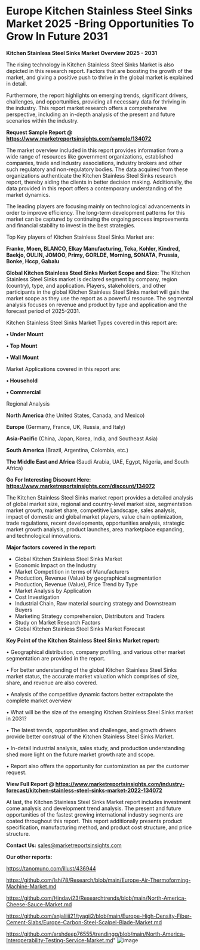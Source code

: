 # Europe Kitchen Stainless Steel Sinks Market 2025 -Bring Opportunities To Grow In Future 2031

<Strong> Kitchen Stainless Steel Sinks Market Overview 2025 - 2031</strong>

The rising technology in Kitchen Stainless Steel Sinks Market is also depicted in this research report. Factors that are boosting the growth of the market, and giving a positive push to thrive in the global market is explained in detail.

Furthermore, the report highlights on emerging trends, significant drivers, challenges, and opportunities, providing all necessary data for thriving in the industry. This report market research offers a comprehensive perspective, including an in-depth analysis of the present and future scenarios within the industry.

<strong>Request Sample Report @ <a href=https://www.marketreportsinsights.com/sample/134072>https://www.marketreportsinsights.com/sample/134072</a></strong>

The market overview included in this report provides information from a wide range of resources like government organizations, established companies, trade and industry associations, industry brokers and other such regulatory and non-regulatory bodies. The data acquired from these organizations authenticate the Kitchen Stainless Steel Sinks research report, thereby aiding the clients in better decision making. Additionally, the data provided in this report offers a contemporary understanding of the market dynamics.

The leading players are focusing mainly on technological advancements in order to improve efficiency. The long-term development patterns for this market can be captured by continuing the ongoing process improvements and financial stability to invest in the best strategies.

Top Key players of Kitchen Stainless Steel Sinks Market are:

<strong>Franke, Moen, BLANCO, Elkay Manufacturing, Teka, Kohler, Kindred, Baekjo, OULIN, JOMOO, Primy, GORLDE, Morning, SONATA, Prussia, Bonke, Hccp, Gabalu</strong>

<strong><b>Global Kitchen Stainless Steel Sinks Market Scope and Size:</b></strong>
The Kitchen Stainless Steel Sinks market is declared segment by company, region (country), type, and application. Players, stakeholders, and other participants in the global Kitchen Stainless Steel Sinks market will gain the market scope as they use the report as a powerful resource. The segmental analysis focuses on revenue and product by type and application and the forecast period of 2025-2031.

Kitchen Stainless Steel Sinks Market Types covered in this report are:

<strong>• Under Mount

• Top Mount

• Wall Mount</strong>

Market Applications covered in this report are:

<strong>• Household

• Commercial</strong> 

Regional Analysis

<strong>North America</strong> (the United States, Canada, and Mexico)

<strong>Europe</strong> (Germany, France, UK, Russia, and Italy)

<strong>Asia-Pacific</strong> (China, Japan, Korea, India, and Southeast Asia)

<strong>South America</strong> (Brazil, Argentina, Colombia, etc.)

<strong>The Middle East and Africa</strong> (Saudi Arabia, UAE, Egypt, Nigeria, and South Africa)

<strong>Go For Interesting Discount Here: <a href=https://www.marketreportsinsights.com/discount/134072>https://www.marketreportsinsights.com/discount/134072</a></strong>

The Kitchen Stainless Steel Sinks market report provides a detailed analysis of global market size, regional and country-level market size, segmentation market growth, market share, competitive Landscape, sales analysis, impact of domestic and global market players, value chain optimization, trade regulations, recent developments, opportunities analysis, strategic market growth analysis, product launches, area marketplace expanding, and technological innovations.

<strong><b>Major factors covered in the report:</b></strong>
<ul>
  <li>Global Kitchen Stainless Steel Sinks Market </li>
  <li>Economic Impact on the Industry</li>
  <li>Market Competition in terms of Manufacturers</li>
  <li>Production, Revenue (Value) by geographical segmentation</li>
  <li>Production, Revenue (Value), Price Trend by Type</li>
  <li>Market Analysis by Application</li>
  <li>Cost Investigation</li>
  <li>Industrial Chain, Raw material sourcing strategy and Downstream Buyers</li>
  <li>Marketing Strategy comprehension, Distributors and Traders</li>
  <li>Study on Market Research Factors</li>
  <li>Global Kitchen Stainless Steel Sinks Market Forecast</li>
</ul>

<strong><b>Key Point of the Kitchen Stainless Steel Sinks Market report:</b></strong>

• Geographical distribution, company profiling, and various other market segmentation are provided in the report.

• For better understanding of the global Kitchen Stainless Steel Sinks market status, the accurate market valuation which comprises of size, share, and revenue are also covered.

• Analysis of the competitive dynamic factors better extrapolate the complete market overview

• What will be the size of the emerging Kitchen Stainless Steel Sinks market in 2031?

• The latest trends, opportunities and challenges, and growth drivers provide better construal of the Kitchen Stainless Steel Sinks Market.

• In-detail industrial analysis, sales study, and production understanding shed more light on the future market growth rate and scope.

• Report also offers the opportunity for customization as per the customer request.

<strong><b>View Full Report @ <a href=https://www.marketreportsinsights.com/industry-forecast/kitchen-stainless-steel-sinks-market-2022-134072>https://www.marketreportsinsights.com/industry-forecast/kitchen-stainless-steel-sinks-market-2022-134072</a></b></strong>


At last, the Kitchen Stainless Steel Sinks Market report includes investment come analysis and development trend analysis. The present and future opportunities of the fastest growing international industry segments are coated throughout this report. This report additionally presents product specification, manufacturing method, and product cost structure, and price structure.

<strong>Contact Us:</strong>
sales@marketreportsinsights.com

<strong>Our other reports:</strong>

<a href=https://tanomuno.com/illust/436944>https://tanomuno.com/illust/436944</a>

<a href=https://github.com/Ishi78/Research/blob/main/Europe-Air-Thermoforming-Machine-Market.md>https://github.com/Ishi78/Research/blob/main/Europe-Air-Thermoforming-Machine-Market.md</a>

<a href=https://github.com/Hindavi23/Researchtrends/blob/main/North-America-Cheese-Sauce-Market.md>https://github.com/Hindavi23/Researchtrends/blob/main/North-America-Cheese-Sauce-Market.md</a>

<a href=https://github.com/anjaliiii21/tyagii2/blob/main/Europe-High-Density-Fiber-Cement-Slabs/Europe-Carbon-Steel-Scalpel-Blade-Market.md>https://github.com/anjaliiii21/tyagii2/blob/main/Europe-High-Density-Fiber-Cement-Slabs/Europe-Carbon-Steel-Scalpel-Blade-Market.md</a>

<a href=https://github.com/arshdeep76555/trendingg/blob/main/North-America-Interoperability-Testing-Service-Market.md>https://github.com/arshdeep76555/trendingg/blob/main/North-America-Interoperability-Testing-Service-Market.md</a>"
![image](https://github.com/user-attachments/assets/9da31f61-32be-48ea-9c8d-ba0d8d9db110)
